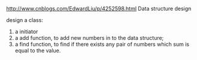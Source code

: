 http://www.cnblogs.com/EdwardLiu/p/4252598.html
Data structure design

design a class:
1. a initiator
2. a add function, to add new numbers in to the data structure;
3. a find function, to find if there exists any pair of numbers which sum is equal to the value.
